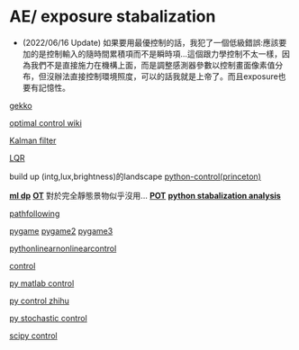 # AE/ exposure stabalization

- (2022/06/16 Update) 如果要用最優控制的話，我犯了一個低級錯誤:應該要加的是控制輸入的隨時間累積項而不是瞬時項...這個跟力學控制不太一樣，因為我們不是直接施力在機構上面，而是調整感測器參數以控制畫面像素值分布，但沒辦法直接控制環境照度，可以的話我就是上帝了。而且exposure也要有記憶性。


[gekko](https://gekko.readthedocs.io/en/latest/examples.html)

[optimal control wiki](https://zh.wikipedia.org/wiki/%E6%9C%80%E4%BC%98%E6%8E%A7%E5%88%B6)

[Kalman filter](https://zh.wikipedia.org/wiki/%E5%8D%A1%E5%B0%94%E6%9B%BC%E6%BB%A4%E6%B3%A2)

[LQR](https://zh.wikipedia.org/wiki/LQR%E6%8E%A7%E5%88%B6%E5%99%A8#%E6%9C%89%E9%99%90%E6%99%82%E9%96%93%E9%95%B7%E5%BA%A6%EF%BC%8C%E9%9B%A2%E6%95%A3%E6%99%82%E9%96%93%E7%9A%84LQR)

build up (intg,lux,brightness)的landscape
[python-control(princeton)](https://web.math.princeton.edu/~cwrowley/python-control/index.html)

[**ml dp**](https://ml-adp.readthedocs.io/en/latest/guide.html)
[**OT**](https://github.com/dfdazac/wassdistance/blob/master/sinkhorn.ipynb)
對於完全靜態景物似乎沒用...
[**POT**](https://pythonot.github.io/auto_examples/index.html)
[**python stabalization analysis**](https://www.halvorsen.blog/documents/programming/python/resources/powerpoints/Stability%20Analysis%20of%20Control%20Systems%20with%20Python.pdf)

[pathfollowing](https://github.com/Karthikeyanc2/Pure-Pursuit-Geometric-controller-for-Lateral-Control/blob/master/pathfollowing.py)

[pygame](https://stackoverflow.com/questions/51050257/distributed-1-21-8-requires-msgpack-which-is-not-installed)
[pygame2](https://github.com/microsoft/pylance-release/blob/main/DIAGNOSTIC_SEVERITY_RULES.md#diagnostic-severity-rules)
[pygame3](https://stackoverflow.com/questions/18317521/importerror-no-module-named-pygame)

[pythonlinearnonlinearcontrol](https://github.com/Shunichi09/PythonLinearNonlinearControl)

[control](https://python-control.readthedocs.io/en/latest/optimal.html)

[py matlab control](https://blog.csdn.net/jiyotin/article/details/114110001)

[py control zhihu](https://www.zhihu.com/column/c_1385910766168555520)

[py stochastic control](https://www.796t.com/post/N2Vrd20=.html)

[scipy control](https://www.pythonheidong.com/blog/article/534448/2fe3b731c31f0c53bc8d/)


